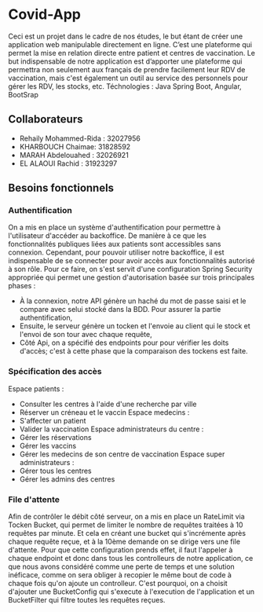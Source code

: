 # Covid-App
Ceci est un projet dans le cadre de nos études, le but étant de créer une application web manipulable directement en ligne. C’est une plateforme qui permet la mise en relation directe entre patient et centres de vaccination. Le but indispensable de notre application est d’apporter une plateforme qui permettra non seulement aux français de prendre facilement leur RDV de vaccination, mais c'est également un outil au service des personnels pour gérer les RDV, les stocks, etc.
Téchnologies : Java Spring Boot, Angular, BootSrap

## Collaborateurs
- Rehaily Mohammed-Rida : 32027956
- KHARBOUCH Chaimae: 31828592
- MARAH Abdelouahed : 32026921
- EL ALAOUI Rachid : 31923297

## Besoins fonctionnels
### Authentification
On a mis en place un système d'authentification pour permettre à l'utilisateur d'accéder au backoffice. De manière à ce que les fonctionnalités publiques liées aux patients sont accessibles sans connexion. Cependant, pour pouvoir utiliser notre backoffice, il est indispensable de se connecter pour avoir accès aux fonctionnalités autorisé à son rôle.
Pour ce faire, on s'est servit d'une configuration Spring Security appropriée qui permet une gestion d'autorisation basée sur trois principales phases :
- À la connexion, notre API génère un haché du mot de passe saisi et le compare avec selui stocké dans la BDD. Pour assurer la partie authentification,
- Ensuite, le serveur génère un tocken et l'envoie au client qui le stock et l'envoi de son tour avec chaque requête,
- Côté Api, on a spécifié des endpoints pour pour vérifier les doits d'accès; c'est à cette phase que la comparaison des tockens est faite. 

### Spécification des accès
Espace patients :
- Consulter les centres à l'aide d'une recherche par ville
- Réserver un créneau et le vaccin
Espace medecins :
- S'affecter un patient
- Valider la vaccination
Espace administrateurs du centre :
- Gérer les réservations
- Gérer les vaccins
- Gérer les medecins de son centre de vaccination
Espace super administrateurs :
- Gérer tous les centres
- Gérer les admins des centres

### File d'attente
Afin de contrôler le débit côté serveur, on a mis en place un RateLimit via Tocken Bucket, qui permet de limiter le nombre de requêtes traitées à 10 requêtes par minute. Et cela en créant une bucket qui s'incrémente après chaque requête reçue, et à la 10ème demande on se dirige vers une file d'attente.
Pour que cette configuration prends effet, il faut l'appeler à chaque endpoint et donc dans tous les controlleurs de notre application, ce que nous avons considéré comme une perte de temps et une solution inéficace, comme on sera obliger à recopier le même bout de code à chaque fois qu'on ajoute un controlleur. C'est pourquoi, on a choisit d'ajouter une BucketConfig qui s'execute à l'execution de l'application et un BucketFilter qui filtre toutes les requêtes reçues.
